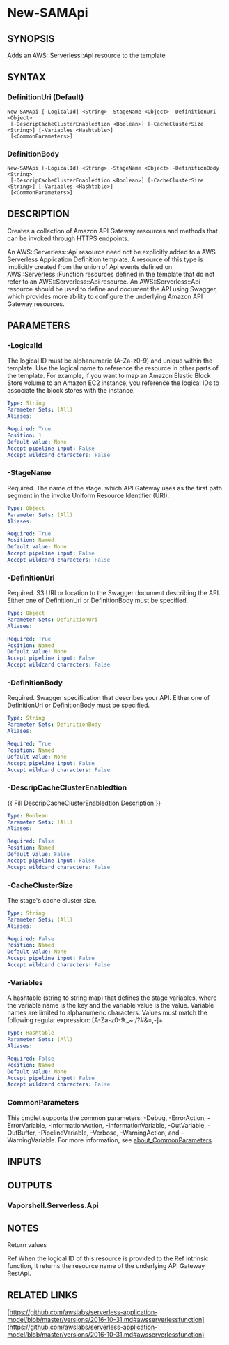 # New-SAMApi

## SYNOPSIS
Adds an AWS::Serverless::Api resource to the template

## SYNTAX

### DefinitionUri (Default)
```
New-SAMApi [-LogicalId] <String> -StageName <Object> -DefinitionUri <Object>
 [-DescripCacheClusterEnabledtion <Boolean>] [-CacheClusterSize <String>] [-Variables <Hashtable>]
 [<CommonParameters>]
```

### DefinitionBody
```
New-SAMApi [-LogicalId] <String> -StageName <Object> -DefinitionBody <String>
 [-DescripCacheClusterEnabledtion <Boolean>] [-CacheClusterSize <String>] [-Variables <Hashtable>]
 [<CommonParameters>]
```

## DESCRIPTION
Creates a collection of Amazon API Gateway resources and methods that can be invoked through HTTPS endpoints.

An AWS::Serverless::Api resource need not be explicitly added to a AWS Serverless Application Definition template.
A resource of this type is implicitly created from the union of Api events defined on AWS::Serverless::Function resources defined in the template that do not refer to an AWS::Serverless::Api resource.
An AWS::Serverless::Api resource should be used to define and document the API using Swagger, which provides more ability to configure the underlying Amazon API Gateway resources.

## PARAMETERS

### -LogicalId
The logical ID must be alphanumeric (A-Za-z0-9) and unique within the template.
Use the logical name to reference the resource in other parts of the template.
For example, if you want to map an Amazon Elastic Block Store volume to an Amazon EC2 instance, you reference the logical IDs to associate the block stores with the instance.

```yaml
Type: String
Parameter Sets: (All)
Aliases:

Required: True
Position: 1
Default value: None
Accept pipeline input: False
Accept wildcard characters: False
```

### -StageName
Required.
The name of the stage, which API Gateway uses as the first path segment in the invoke Uniform Resource Identifier (URI).

```yaml
Type: Object
Parameter Sets: (All)
Aliases:

Required: True
Position: Named
Default value: None
Accept pipeline input: False
Accept wildcard characters: False
```

### -DefinitionUri
Required.
S3 URI or location to the Swagger document describing the API.
Either one of DefinitionUri or DefinitionBody must be specified.

```yaml
Type: Object
Parameter Sets: DefinitionUri
Aliases:

Required: True
Position: Named
Default value: None
Accept pipeline input: False
Accept wildcard characters: False
```

### -DefinitionBody
Required.
Swagger specification that describes your API.
Either one of DefinitionUri or DefinitionBody must be specified.

```yaml
Type: String
Parameter Sets: DefinitionBody
Aliases:

Required: True
Position: Named
Default value: None
Accept pipeline input: False
Accept wildcard characters: False
```

### -DescripCacheClusterEnabledtion
{{ Fill DescripCacheClusterEnabledtion Description }}

```yaml
Type: Boolean
Parameter Sets: (All)
Aliases:

Required: False
Position: Named
Default value: False
Accept pipeline input: False
Accept wildcard characters: False
```

### -CacheClusterSize
The stage's cache cluster size.

```yaml
Type: String
Parameter Sets: (All)
Aliases:

Required: False
Position: Named
Default value: None
Accept pipeline input: False
Accept wildcard characters: False
```

### -Variables
A hashtable (string to string map) that defines the stage variables, where the variable name is the key and the variable value is the value.
Variable names are limited to alphanumeric characters.
Values must match the following regular expression: \[A-Za-z0-9._~:/?#&amp;=,-\]+.

```yaml
Type: Hashtable
Parameter Sets: (All)
Aliases:

Required: False
Position: Named
Default value: None
Accept pipeline input: False
Accept wildcard characters: False
```

### CommonParameters
This cmdlet supports the common parameters: -Debug, -ErrorAction, -ErrorVariable, -InformationAction, -InformationVariable, -OutVariable, -OutBuffer, -PipelineVariable, -Verbose, -WarningAction, and -WarningVariable. For more information, see [about_CommonParameters](http://go.microsoft.com/fwlink/?LinkID=113216).

## INPUTS

## OUTPUTS

### Vaporshell.Serverless.Api
## NOTES
Return values  

Ref
When the logical ID of this resource is provided to the Ref intrinsic function, it returns the resource name of the underlying API Gateway RestApi.

## RELATED LINKS

[https://github.com/awslabs/serverless-application-model/blob/master/versions/2016-10-31.md#awsserverlessfunction](https://github.com/awslabs/serverless-application-model/blob/master/versions/2016-10-31.md#awsserverlessfunction)

